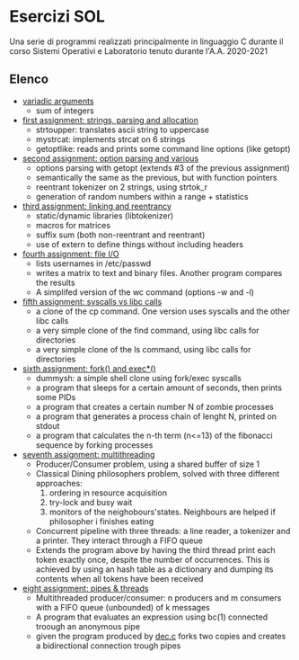 # Esercizi SOL
Una serie di programmi realizzati principalmente in linguaggio C durante il corso Sistemi Operativi e Laboratorio
tenuto durante l'A.A. 2020-2021
## Elenco
* [variadic arguments](./varargs)
  * sum of integers
* [first assignment: strings, parsing and allocation](./assignment1)
  * strtoupper: translates ascii string to uppercase
  * mystrcat: implements strcat on 6 strings
  * getoptlike: reads and prints some command line options (like getopt)
* [second assignment: option parsing and various](./assigment2)
  * options parsing with getopt (extends #3 of the previous assignment)
  * semantically the same as the previous, but with function pointers
  * reentrant tokenizer on 2 strings, using strtok_r
  * generation of random numbers within a range + statistics
* [third assignment: linking and reentrancy](./assignment3)
  * static/dynamic libraries (libtokenizer)
  * macros for matrices
  * suffix sum (both non-reentrant and reentrant)
  * use of extern to define things without including headers
* [fourth assignment: file I/O](./assignment4)
  * lists usernames in /etc/passwd
  * writes a matrix to text and binary files. Another program compares the results
  * A simplifed version of the wc command (options -w and -l)
* [fifth assignment: syscalls vs libc calls](./assignment5)
  * a clone of the cp command. One version uses syscalls and the other libc calls
  * a very simple clone of the find command, using libc calls for directories
  * a very simple clone of the ls command, using libc calls for directories
* [sixth assignment: fork() and exec*()](./assignment6)
  * dummysh: a simple shell clone using fork/exec syscalls
  * a program that sleeps for a certain amount of seconds, then prints some PIDs
  * a program that creates a certain number N of zombie processes
  * a program that generates a process chain of lenght N, printed on stdout
  * a program that calculates the n-th term (n<=13) of the fibonacci sequence by forking processes
* [seventh assignment: multithreading](./assignment7)
  * Producer/Consumer problem, using a shared buffer of size 1
  * Classical Dining philosophers problem, solved with three different approaches:
    1. ordering in resource acquisition
    1. try-lock and busy wait
    1. monitors of the neighobours'states. Neighbours are helped if philosopher i finishes eating
  * Concurrent pipeline with three threads: a line reader, a tokenizer and a printer. They interact through a FIFO queue
  * Extends the program above by having the third thread print each token exactly once, despite the number of occurrences. This is achieved by using an hash table as a dictionary and dumping its contents when all tokens have been received
* [eight assignment: pipes & threads](./assignment8)
  * Multithreaded producer/consumer: n producers and m consumers with a FIFO queue (unbounded) of k messages
  * A program that evaluates an expression using bc(1) connected troough an anonymous pipe
  * given the program produced by [dec.c](./assignment8/pipedec/dec.c) forks two copies and creates a bidirectional connection trough pipes
